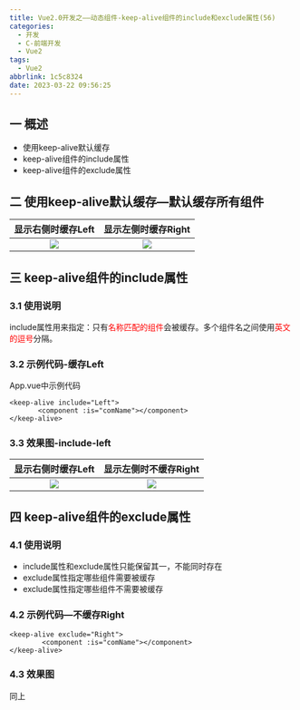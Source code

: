```yaml
---
title: Vue2.0开发之——动态组件-keep-alive组件的include和exclude属性(56)
categories:
  - 开发
  - C-前端开发
  - Vue2
tags:
  - Vue2
abbrlink: 1c5c8324
date: 2023-03-22 09:56:25
---
```

## 一 概述

* 使用keep-alive默认缓存
* keep-alive组件的include属性
* keep-alive组件的exclude属性

<!--more-->

## 二 使用keep-alive默认缓存—默认缓存所有组件

| 显示右侧时缓存Left | 显示左侧时缓存Right |
| :----------------: | :-----------------: |
|       ![][1]       |       ![][2]        |

## 三 keep-alive组件的include属性

### 3.1 使用说明

include属性用来指定：只有<font color=red>名称匹配的组件</font>会被缓存。多个组件名之间使用<font color=red>英文的逗号</font>分隔。

### 3.2 示例代码-缓存Left

App.vue中示例代码

```
<keep-alive include="Left">
       <component :is="comName"></component>
</keep-alive>
```

### 3.3 效果图-include-left

| 显示右侧时缓存Left | 显示左侧时不缓存Right |
| :----------------: | :-------------------: |
|       ![][4]       |        ![][3]         |

## 四 keep-alive组件的exclude属性

### 4.1 使用说明

* include属性和exclude属性只能保留其一，不能同时存在
* exclude属性指定哪些组件需要被缓存
* exclude属性指定哪些组件不需要被缓存

### 4.2 示例代码—不缓存Right

```
<keep-alive exclude="Right">
        <component :is="comName"></component>
</keep-alive>
```

### 4.3 效果图

同上

[1]:https://cdn.jsdelivr.net/gh/PGzxc/CDN/blog-vue/vue2.0-56-component-keep-alive-left.png
[2]:https://cdn.jsdelivr.net/gh/PGzxc/CDN/blog-vue/vue2.0-56-component-keep-alive-right.png
[3]:https://cdn.jsdelivr.net/gh/PGzxc/CDN/blog-vue/vue2.0-56-component-keep-alive-include-left.png
[4]:https://cdn.jsdelivr.net/gh/PGzxc/CDN/blog-vue/vue2.0-56-component-keep-alive-include-right.png
